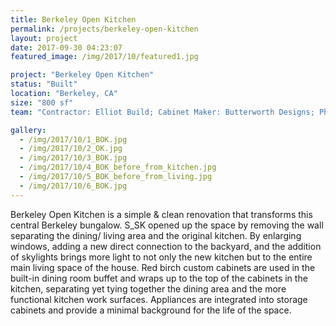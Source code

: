 ```yaml
---
title: Berkeley Open Kitchen
permalink: /projects/berkeley-open-kitchen
layout: project
date: 2017-09-30 04:23:07
featured_image: /img/2017/10/featured1.jpg

project: "Berkeley Open Kitchen"
status: "Built"
location: "Berkeley, CA"
size: "800 sf"
team: "Contractor: Elliot Build; Cabinet Maker: Butterworth Designs; Photography: Brian McCloud"

gallery:
  - /img/2017/10/1_BOK.jpg
  - /img/2017/10/2_OK.jpg
  - /img/2017/10/3_BOK.jpg
  - /img/2017/10/4_BOK_before_from_kitchen.jpg
  - /img/2017/10/5_BOK_before_from_living.jpg
  - /img/2017/10/6_BOK.jpg
---
```


Berkeley Open Kitchen is a simple & clean renovation that transforms this central Berkeley bungalow.  S_SK opened up the space by removing the wall separating the dining/ living area and the original kitchen. By enlarging windows, adding a new direct connection to the backyard, and the addition of skylights brings more light to not only the new kitchen but to the entire main living space of the house.  Red birch custom cabinets are used in the built-in dining room buffet and wraps up to the top of the cabinets in the kitchen, separating yet tying together the dining area and the more functional kitchen work surfaces. Appliances are integrated into storage cabinets and provide a minimal background for the life of the space. 
